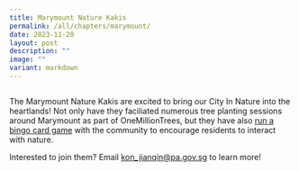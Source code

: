 ```yaml
---
title: Marymount Nature Kakis
permalink: /all/chapters/marymount/
date: 2023-11-20
layout: post
description: ""
image: ""
variant: markdown
---
```

<img src="">
<p>The Marymount Nature Kakis are excited to bring our City In Nature into the heartlands! Not only have they faciliated numerous tree planting sessions around Marymount as part of OneMillionTrees, but they have also <a href="">run a bingo card game</a> with the community to encourage residents to interact with nature.</p>
<p>Interested to join them? Email <a href="mailto:&quot;koh_jianqin@pa.gov.sg&quot;">kon_jianqin@pa.gov.sg</a> to learn more!</p>